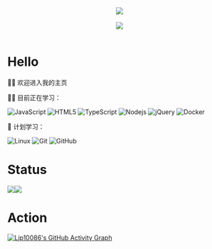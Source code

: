 <div align="center">
<img order-radius="100px" src="https://readme-typing-svg.herokuapp.com/?lines=console.log(%22Hello+World!%22))"/></div>
<br>

<!-- 敲代码的图片 -->
<div align="center"><img order-radius="100px" src="https://cdn.jsdelivr.net/gh/sun0225SUN/photos/images/202108300019556.gif"/></div>
<br>

# Hello

👏🏻 欢迎进入我的主页

💪🏻 目前正在学习：

![JavaScript](https://img.shields.io/badge/-JavaScript-oringe?style=flat-square&logo=javascript)
![HTML5](https://img.shields.io/badge/-HTML5-E34F26?style=flat-square&logo=html5&logoColor=white)
![TypeScript](https://img.shields.io/badge/typescript-%23007ACC.svg?style=flat-square&logo=typescript&logoColor=white)
![Nodejs](https://img.shields.io/badge/-Nodejs-c0ebd?style=flat-square&logo=Node.js)
![jQuery](https://img.shields.io/badge/jquery-%230769AD.svg?style=style=flat-square&logo=jquery&logoColor=white)
![Docker](https://img.shields.io/badge/-Docker-FCC624?style=flat-square&logo=docker)

🧠 计划学习：

![Linux](https://img.shields.io/badge/Linux-FCC624?style=style=flat-square&logo=linux&logoColor=black)
![Git](https://img.shields.io/badge/-Git-FCC624?style=flat-square&logo=git)
![GitHub](https://img.shields.io/badge/-GitHub-pink?style=flat-square&logo=github)

# Status

<div style="display: flex">
<img src="https://github-readme-stats.vercel.app/api?username=Ljp10086" />

<img src="https://github-readme-stats.vercel.app/api/top-langs/?username=Ljp10086&layout=compact&hide_border=true&langs_count=10" />
</div>

# Action

[![Ljp10086's GitHub Activity Graph](https://activity-graph.herokuapp.com/graph?username=Ljp10086&theme=xcode)](https://github.com/Ljp10086)
